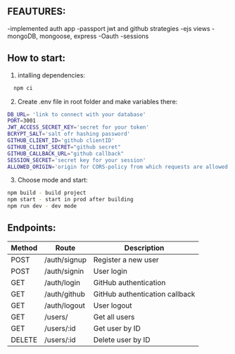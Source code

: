 ## FEAUTURES: 
-implemented auth app
-passport jwt and github strategies
-ejs views
-mongoDB, mongoose, express
-Oauth
-sessions

## How to start: 
1. intalling dependencies:
```bash
  npm ci
```

2. Create .env file in root folder and make variables there:

```bash
DB_URL= 'link to connect with your database'
PORT=3001
JWT_ACCESS_SECRET_KEY='secret for your token'
BCRYPT_SALT='salt ofr hashing password'
GITHUB_CLIENT_ID='github clientID'
GITHUB_CLIENT_SECRET="github secret"
GITHUB_CALLBACK_URL="github callback"
SESSION_SECRET='secret key for your session'
ALLOWED_ORIGIN='origin for CORS-policy from which requests are allowed'
```

3. Choose mode and start:

```bash
npm build - build project
npm start - start in prod after building
npm run dev - dev mode
```


## Endpoints:

| Method | Route              | Description                                 |
|--------|--------------------|---------------------------------------------|
| POST   | /auth/signup       | Register a new user                         |
| POST   | /auth/signin       | User login                                  |
| GET    | /auth/login        | GitHub authentication                       |
| GET    | /auth/github       | GitHub authentication callback              |
| GET    | /auth/logout       | User logout                                 |
| GET    | /users/            | Get all users                               |
| GET    | /users/:id         | Get user by ID                              |
| DELETE | /users/:id         | Delete user by ID                           |
